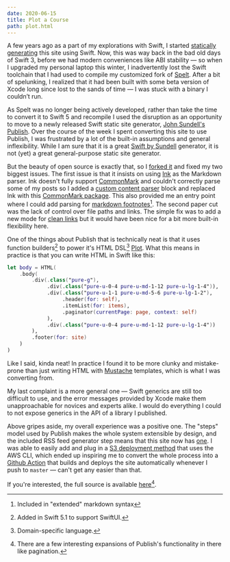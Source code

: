 ```yaml
---
date: 2020-06-15
title: Plot a Course
path: plot.html
---
```

A few years ago as a part of my explorations with Swift, I started [statically generating](/posts/generated-swiftly) this site using Swift. Now, this was way back in the bad old days of Swift 3, before we had modern conveniences like ABI stability — so when I upgraded my personal laptop this winter, I inadvertently lost the Swift toolchain that I had used to compile my customized fork of [Spelt](https://github.com/njdehoog/Spelt). After a bit of spelunking, I realized that it had been built with some beta version of Xcode long since lost to the sands of time — I was stuck with a binary I couldn’t run.

As Spelt was no longer being actively developed, rather than take the time to convert it to Swift 5 and recompile I used the disruption as an opportunity to move to a newly released Swift static site generator, [John Sundell's](https://twitter.com/johnsundell) [Publish](https://github.com/JohnSundell/Publish). Over the course of the week I spent converting this site to use Publish, I was frustrated by a lot of the built-in assumptions and general inflexibility. While I am sure that it is a great [Swift by Sundell](https://www.swiftbysundell.com) generator, it is not (yet) a great general-purpose static site generator.

But the beauty of open source is exactly that, so I [forked it](https://github.com/pvzig/Publish) and fixed my two biggest issues. The first issue is that it insists on using [Ink](https://github.com/JohnSundell/Ink) as the Markdown parser. Ink doesn't fully support [CommonMark](https://commonmark.org) and couldn't correctly parse some of my posts so I added a [custom content parser](https://github.com/pvzig/Publish/commit/74ab20ae5559f9e6c10ef0821e2325a7074ead79) block and replaced Ink with this [CommonMark package](https://github.com/SwiftDocOrg/CommonMark). This also provided me an entry point where I could add parsing for [markdown footnotes](https://github.com/pvzig/bytesized.co/blob/master/Sources/bytesized/CommonMark%2BFootnotes.swift)[^1]. The second paper cut was the lack of control over file paths and links. The simple fix was to add a new mode for [clean links](https://github.com/pvzig/Publish/commit/248092234a0152516db894999e581371aa116876) but it would have been nice for a bit more built-in flexibility here.

One of the things about Publish that is technically neat is that it uses function builders[^2] to power it's HTML DSL[^3] [Plot](https://github.com/JohnSundell/Plot). What this means in practice is that you can write HTML in Swift like this:

```swift
let body = HTML(
    .body(
        .div(.class("pure-g"),
             .div(.class("pure-u-0-4 pure-u-md-1-12 pure-u-lg-1-4")),
             .div(.class("pure-u-1-1 pure-u-md-5-6 pure-u-lg-1-2"),
                  .header(for: self),
                  .itemList(for: items),
                  .paginator(currentPage: page, context: self)
             ),
             .div(.class("pure-u-0-4 pure-u-md-1-12 pure-u-lg-1-4"))
        ),
        .footer(for: site)
    )
)
```

Like I said, kinda neat! In practice I found it to be more clunky and mistake-prone than just writing HTML with [Mustache](https://mustache.github.io) templates, which is what I was converting from.

My last complaint is a more general one — Swift generics are still too difficult to use, and the error messages provided by Xcode make them unapproachable for novices and experts alike. I would do everything I could to not expose generics in the API of a library I published.

Above gripes aside, my overall experience was a positive one. The "steps" model used by Publish makes the whole system extensible by design, and the included RSS feed generator step means that this site now has [one](/feed.rss). I was able to easily add and plug in a [S3 deployment method](https://github.com/pvzig/bytesized.co/blob/master/Sources/bytesized/main.swift#L65) that uses the AWS CLI, which ended up inspiring me to convert the whole process into a [Github Action](https://github.com/pvzig/bytesized.co/blob/master/.github/workflows/deploy.yml) that builds and deploys the site automatically whenever I push to `master` — can't get any easier than that.

If you're interested, the full source is available [here](https://github.com/pvzig/bytesized.co)[^4].

[^1]: Included in "extended" markdown syntax 
[^2]: Added in Swift 5.1 to support SwiftUI.
[^3]: Domain-specific language.
[^4]: There are a few interesting expansions of Publish's functionality in there like pagination.